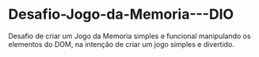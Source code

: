 # Desafio-Jogo-da-Memoria---DIO
Desafio de criar um Jogo da Memoria simples e funcional manipulando os elementos do DOM, na intenção de criar um jogo simples e divertido.
